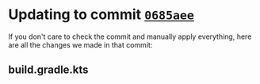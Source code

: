 # Updating to commit [`0685aee`](https://github.com/Polyfrost/OneConfigExampleMod/commit/0685aee63b98910b151ed1006564a5cfbdd3deff)

If you don't care to check the commit and manually apply everything, here are all the changes we made in that commit:

## build.gradle.kts